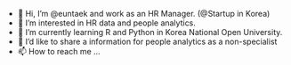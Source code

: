 - 👋 Hi, I’m @euntaek and work as an HR Manager. (@Startup in Korea)
- 👀 I’m interested in HR data and people analytics.
- 🌱 I’m currently learning R and Python in Korea National Open University.
- 💞️ I’d like to share a information for people analytics as a non-specialist
- 📫 How to reach me ...

<!---
euntaek-ko0102/euntaek-ko0102 is a ✨ special ✨ repository because its `README.md` (this file) appears on your GitHub profile.
You can click the Preview link to take a look at your changes.
--->
